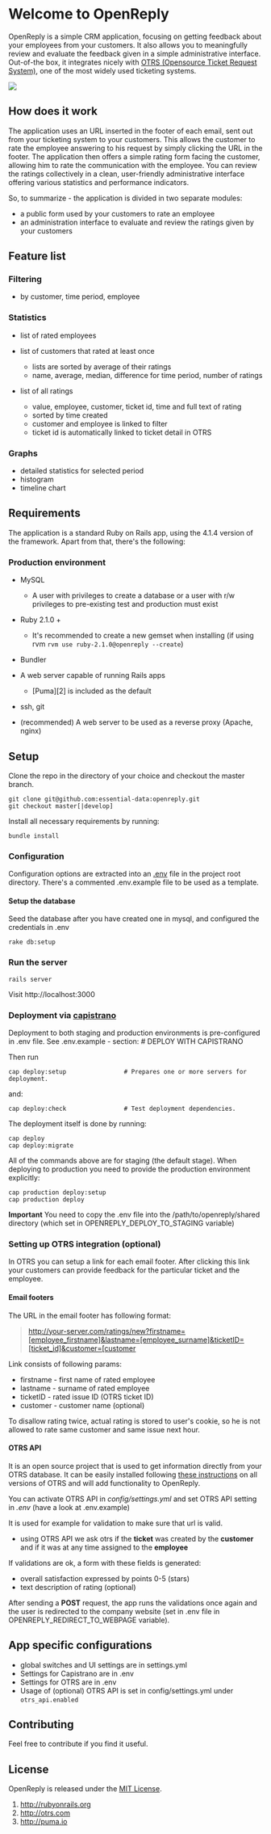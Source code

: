 # Welcome to OpenReply

OpenReply is a simple CRM application, focusing on getting feedback about your employees from your customers. It also allows you to meaningfully review and evaluate the feedback given in a simple administrative interface.
Out-of-the box, it integrates nicely with [OTRS (Opensource Ticket Request System)](http://www.otrs.com/), one of the most widely used ticketing systems. 

![](https://raw.githubusercontent.com/essential-data/openreply/master/app/assets/images/screenshot.png)

## How does it work

The application uses an URL inserted in the footer of each email, sent out from your ticketing system to your customers. This allows the customer to rate the employee answering to his request by simply clicking the URL in the footer. The application then offers a simple rating form facing the customer, allowing him to rate the communication with the employee. You can review the ratings collectively in a clean, user-friendly administrative interface offering various statistics and performance indicators.

So, to summarize - the application is divided in two separate modules:

- a public form used by your customers to rate an employee 
- an administration interface to evaluate and review the ratings given by your customers

## Feature list

### Filtering
- by customer, time period, employee

### Statistics
- list of rated employees
- list of customers that rated at least once
  - lists are sorted by average of their ratings
  - name, average, median, difference for time period, number of ratings

- list of all ratings
  - value, employee, customer, ticket id, time and full text of rating
  - sorted by time created
  - customer and employee is linked to filter
  - ticket id is automatically linked to ticket detail in OTRS

### Graphs
  - detailed statistics for selected period
  - histogram
  - timeline chart

## Requirements

The application is a standard Ruby on Rails app, using the 4.1.4 version of the framework. Apart from that, there's the following:

### Production environment
-  MySQL
    - A user with privileges to create a database or a user with r/w privileges to pre-existing test and production must exist
    
- Ruby 2.1.0 +
    - It's recommended to create a new gemset when installing
    (if using rvm `rvm use ruby-2.1.0@openreply --create`)
- Bundler
- A web server capable of running Rails apps
    - [Puma][2] is included as the default
- ssh, git
- (recommended) A web server to be used as a reverse proxy (Apache, nginx) 

## Setup

Clone the repo in the directory of your choice and checkout the master branch.

    git clone git@github.com:essential-data:openreply.git
    git checkout master[|develop]
Install all necessary requirements by running:

    bundle install
    
### Configuration

Configuration options are extracted into an [.env](https://github.com/bkeepers/dotenv) file in the project root directory. There's a commented .env.example file to be used as a template.

#### Setup the database
Seed the database after you have created one in mysql, and configured the credentials in .env

    rake db:setup
    
### Run the server
    
    rails server
    
Visit http://localhost:3000


### Deployment via [capistrano](https://github.com/capistrano/capistrano) 
Deployment to both staging and production environments is pre-configured in .env file. See .env.example - section: # DEPLOY WITH CAPISTRANO 

Then run

    cap deploy:setup                # Prepares one or more servers for deployment.
    
and:

    cap deploy:check                # Test deployment dependencies.
    
The deployment itself is done by running:

    cap deploy
    cap deploy:migrate
    
All of the commands above are for staging (the default stage). When deploying to production you need to provide the production environment explicitly:

    cap production deploy:setup
    cap production deploy
    
**Important**
You need to copy the .env file into the /path/to/openreply/shared directory (which set in OPENREPLY_DEPLOY_TO_STAGING variable) 

        
### Setting up OTRS integration (optional)
In OTRS you can setup a link for each email footer. After clicking this link your customers can provide feedback for the particular ticket and the employee.

#### Email footers
The URL in the email footer has following format:

> http://your-server.com/ratings/new?firstname=[employee_firstname]&lastname=[employee_surname]&ticketID=[ticket_id]&customer=[customer

Link consists of following params:

 - firstname - first name of rated employee
 - lastname - surname of rated employee
 - ticketID - rated issue ID (OTRS ticket ID)
 - customer - customer name (optional)

To disallow rating twice, actual rating is stored to user's cookie, so he is not allowed to rate same customer and same issue next hour.

#### OTRS API
It is an open source project that is used to get information directly from your OTRS database. It can be easily installed following [these instructions]() on all versions of OTRS and will add functionality to OpenReply.

You can activate OTRS API in *config/settings.yml* and set OTRS API setting in *.env* (have a look at .env.example) 


It is used for example for validation to make sure that url is valid.

 - using OTRS API we ask otrs if the **ticket** was created by the **customer** and if it was at any time assigned to the **employee**

If validations are ok, a form with these fields is generated:

- overall satisfaction expressed by points 0-5 (stars)
- text description of rating (optional)

After sending a **POST** request, the app runs the validations once again and the user is redirected to the company website (set in .env file in OPENREPLY_REDIRECT_TO_WEBPAGE variable).

## App specific configurations
- global switches and UI settings are in settings.yml
- Settings for Capistrano are in .env
- Settings for OTRS are in .env
- Usage of (optional) OTRS API is set in config/settings.yml under `otrs_api.enabled` 

## Contributing
Feel free to contribute if you find it useful. 

## License
OpenReply is released under the [MIT License](http://www.opensource.org/licenses/MIT).


1. http://rubyonrails.org
2. http://otrs.com 
3. http://puma.io